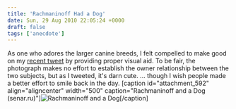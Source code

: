 ```yaml
---
title: 'Rachmaninoff Had a Dog'
date: Sun, 29 Aug 2010 22:05:24 +0000
draft: false
tags: ['anecdote']
---
```


As one who adores the larger canine breeds, I felt compelled to make good on my [recent tweet](http://twitter.com/simonlife/statuses/22106297324 "Rachmaninoff had a dog") by providing proper visual aid. To be fair, the photograph makes no effort to establish the owner relationship between the two subjects, but as I tweeted, it's darn cute. ... though I wish people made a better effort to smile back in the day. \[caption id="attachment\_592" align="aligncenter" width="500" caption="Rachmaninoff and a Dog (senar.ru)"\]![Rachmaninoff and a Dog](https://alexchao-blog-media.s3.amazonaws.com/2021/07/24d00-rach-dog.jpg "Rachmaninoff and a Dog")\[/caption\]
